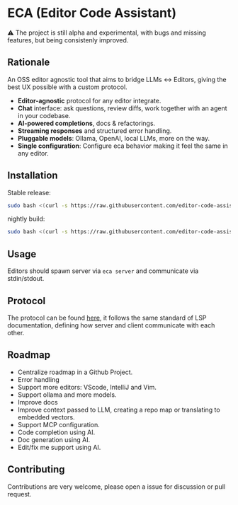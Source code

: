 # ECA (Editor Code Assistant)

:warning: The project is still alpha and experimental, with bugs and missing features, but being consistenly improved.

## Rationale 

An OSS editor agnostic tool that aims to bridge LLMs <-> Editors, giving the best UX possible with a custom protocol.

- **Editor-agnostic** protocol for any editor integrate.
- **Chat** interface: ask questions, review diffs, work together with an agent in your codebase.
- **AI-powered completions**, docs & refactorings.
- **Streaming responses** and structured error handling.
- **Pluggable models**: Ollama, OpenAI, local LLMs, more on the way.
- **Single configuration**: Configure eca behavior making it feel the same in any editor.

## Installation

Stable release:

```bash
sudo bash <(curl -s https://raw.githubusercontent.com/editor-code-assistant/eca/master/install)
```

nightly build:

```bash
sudo bash <(curl -s https://raw.githubusercontent.com/editor-code-assistant/eca/master/install) --version nightly
```

## Usage

Editors should spawn server via `eca server` and communicate via stdin/stdout.

## Protocol

The protocol can be found [here](./docs/protocol.md), it follows the same standard of LSP documentation, defining how server and client communicate with each other.

## Roadmap

- Centralize roadmap in a Github Project.
- Error handling
- Support more editors: VScode, IntelliJ and Vim.
- Support ollama and more models.
- Improve docs
- Improve context passed to LLM, creating a repo map or translating to embedded vectors.
- Support MCP configuration.
- Code completion using AI.
- Doc generation using AI.
- Edit/fix me support using AI.

## Contributing

Contributions are very welcome, please open a issue for discussion or pull request.
